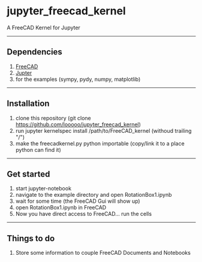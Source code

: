 # jupyter_freecad_kernel
A FreeCAD Kernel for Jupyter

----
## Dependencies
1. [FreeCAD](http://www.freecadweb.org/)
2. [Jupter](http://jupyter.org/)
3. for the examples (sympy, pydy, numpy, matplotlib)

----
## Installation
1. clone this repository (git clone https://github.com/looooo/jupyter_freecad_kernel)
2. run jupyter kernelspec install /path/to/FreeCAD_kernel (withoud trailing "/")
3. make the freecadkernel.py python importable (copy/link it to a place python can find it)

----
## Get started
1. start jupyter-notebook
2. navigate to the example directory and open RotationBox1.ipynb
3. wait for some time (the FreeCAD Gui will show up)
4. open RotationBox1.ipynb in FreeCAD
5. Now you have direct access to FreeCAD... run the cells

----
## Things to do
1. Store some information to couple FreeCAD Documents and Notebooks 